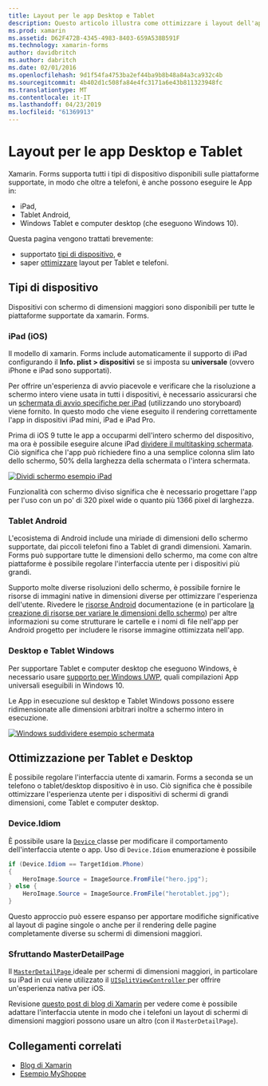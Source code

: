 ```yaml
---
title: Layout per le app Desktop e Tablet
description: Questo articolo illustra come ottimizzare i layout dell'applicazione xamarin. Forms per Tablet, anziché i telefoni.
ms.prod: xamarin
ms.assetid: D62F472B-4345-4983-8403-659A538B591F
ms.technology: xamarin-forms
author: davidbritch
ms.author: dabritch
ms.date: 02/01/2016
ms.openlocfilehash: 9d1f54fa4753ba2ef44ba9b8b48a84a3ca932c4b
ms.sourcegitcommit: 4b402d1c508fa84e4fc3171a6e43b811323948fc
ms.translationtype: MT
ms.contentlocale: it-IT
ms.lasthandoff: 04/23/2019
ms.locfileid: "61369913"
---
```

# <a name="layout-for-tablet-and-desktop-apps"></a>Layout per le app Desktop e Tablet

Xamarin. Forms supporta tutti i tipi di dispositivo disponibili sulle piattaforme supportate, in modo che oltre a telefoni, è anche possono eseguire le App in:

* iPad,
* Tablet Android,
* Windows Tablet e computer desktop (che eseguono Windows 10).

Questa pagina vengono trattati brevemente:

* supportato [tipi di dispositivo](#Device_Types), e
* saper [ottimizzare](#optimize) layout per Tablet e telefoni.

<a name="Device_Types" />

## <a name="device-types"></a>Tipi di dispositivo

Dispositivi con schermo di dimensioni maggiori sono disponibili per tutte le piattaforme supportate da xamarin. Forms.

### <a name="ipads-ios"></a>iPad (iOS)

Il modello di xamarin. Forms include automaticamente il supporto di iPad configurando il **Info. plist > dispositivi** se si imposta su **universale** (ovvero iPhone e iPad sono supportati).

Per offrire un'esperienza di avvio piacevole e verificare che la risoluzione a schermo intero viene usata in tutti i dispositivi, è necessario assicurarsi che un [schermata di avvio specifiche per iPad](~/ios/app-fundamentals/images-icons/launch-screens.md) (utilizzando uno storyboard) viene fornito. In questo modo che viene eseguito il rendering correttamente l'app in dispositivi iPad mini, iPad e iPad Pro.

Prima di iOS 9 tutte le app a occuparmi dell'intero schermo del dispositivo, ma ora è possibile eseguire alcune iPad [dividere il multitasking schermata](~/ios/platform/multitasking.md).
Ciò significa che l'app può richiedere fino a una semplice colonna slim lato dello schermo, 50% della larghezza della schermata o l'intera schermata.

[![](tablet-images/ipad-sml.png "Dividi schermo esempio iPad")](tablet-images/ipad.png#lightbox "iPad Split schermata di esempio")

Funzionalità con schermo diviso significa che è necessario progettare l'app per l'uso con un po' di 320 pixel wide o quanto più 1366 pixel di larghezza.

### <a name="android-tablets"></a>Tablet Android

L'ecosistema di Android include una miriade di dimensioni dello schermo supportate, dai piccoli telefoni fino a Tablet di grandi dimensioni. Xamarin. Forms può supportare tutte le dimensioni dello schermo, ma come con altre piattaforme è possibile regolare l'interfaccia utente per i dispositivi più grandi.

Supporto molte diverse risoluzioni dello schermo, è possibile fornire le risorse di immagini native in dimensioni diverse per ottimizzare l'esperienza dell'utente.
Rivedere le [risorse Android](~/android/app-fundamentals/resources-in-android/index.md) documentazione (e in particolare [la creazione di risorse per variare le dimensioni dello schermo](~/android/app-fundamentals/resources-in-android/resources-for-varying-screens.md)) per altre informazioni su come strutturare le cartelle e i nomi di file nell'app per Android progetto per includere le risorse immagine ottimizzata nell'app.

### <a name="windows-tablets-and-desktops"></a>Desktop e Tablet Windows

Per supportare Tablet e computer desktop che eseguono Windows, è necessario usare [supporto per Windows UWP](~/xamarin-forms/platform/windows/installation/index.md), quali compilazioni App universali eseguibili in Windows 10.

Le App in esecuzione sul desktop e Tablet Windows possono essere ridimensionate alle dimensioni arbitrari inoltre a schermo intero in esecuzione.

[![](tablet-images/splitscreen-sml.png "Windows suddividere esempio schermata")](tablet-images/splitscreen.png#lightbox "Windows suddividere l'esempio di schermata")


<a name="optimize" />

## <a name="optimizing-for-tablet-and-desktop"></a>Ottimizzazione per Tablet e Desktop

È possibile regolare l'interfaccia utente di xamarin. Forms a seconda se un telefono o tablet/desktop dispositivo è in uso. Ciò significa che è possibile ottimizzare l'esperienza utente per i dispositivi di schermi di grandi dimensioni, come Tablet e computer desktop.


### <a name="deviceidiom"></a>Device.Idiom

È possibile usare la [ `Device` ](~/xamarin-forms/platform/device.md) classe per modificare il comportamento dell'interfaccia utente o app. Uso di `Device.Idiom` enumerazione è possibile

```csharp
if (Device.Idiom == TargetIdiom.Phone)
{
    HeroImage.Source = ImageSource.FromFile("hero.jpg");
} else {
    HeroImage.Source = ImageSource.FromFile("herotablet.jpg");
}
```

Questo approccio può essere espanso per apportare modifiche significative al layout di pagine singole o anche per il rendering delle pagine completamente diverse su schermi di dimensioni maggiori.

### <a name="leveraging-masterdetailpage"></a>Sfruttando MasterDetailPage

Il [ `MasterDetailPage` ](xref:Xamarin.Forms.MasterDetailPage) ideale per schermi di dimensioni maggiori, in particolare su iPad in cui viene utilizzato il [ `UISplitViewController` ](xref:UIKit.UISplitViewController) per offrire un'esperienza nativa per iOS.

Revisione [questo post di blog di Xamarin](https://blog.xamarin.com/bringing-xamarin-forms-apps-to-tablets/) per vedere come è possibile adattare l'interfaccia utente in modo che i telefoni un layout di schermi di dimensioni maggiori possono usare un altro (con il `MasterDetailPage`).



## <a name="related-links"></a>Collegamenti correlati

- [Blog di Xamarin](https://blog.xamarin.com/bringing-xamarin-forms-apps-to-tablets/)
- [Esempio MyShoppe](https://github.com/jamesmontemagno/myshoppe)
